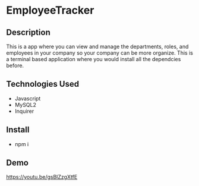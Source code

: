 # EmployeeTracker
## Description
This is a app where you can view and manage the departments, roles, and employees in your company so your company can be more organize. This is a terminal based application where you would install all the dependcies before.
## Technologies Used
- Javascript
- MySQL2
- Inquirer
## Install
- npm i
## Demo
https://youtu.be/gsBlZzgXtfE

